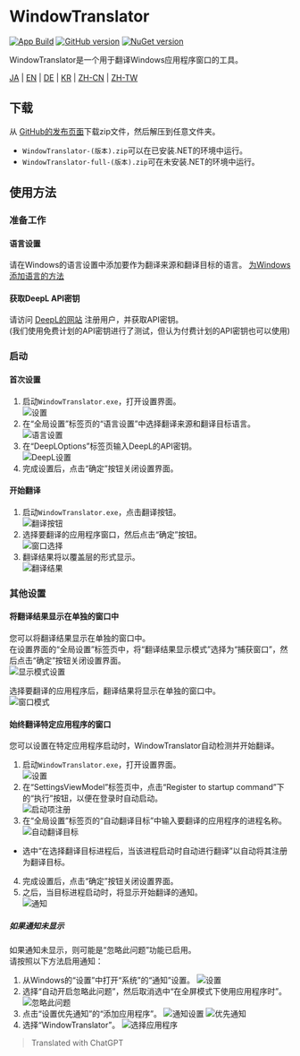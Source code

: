 # WindowTranslator

[![App Build](https://github.com/Freeesia/WindowTranslator/actions/workflows/dotnet-desktop.yml/badge.svg)](https://github.com/Freeesia/WindowTranslator/actions/workflows/dotnet-desktop.yml)
[![GitHub version](https://badge.fury.io/gh/Freeesia%2FWindowTranslator.svg)](https://badge.fury.io/gh/Freeesia%2FWindowTranslator)
[![NuGet version](https://badge.fury.io/nu/WindowTranslator.Abstractions.svg)](https://badge.fury.io/nu/WindowTranslator.Abstractions)

WindowTranslator是一个用于翻译Windows应用程序窗口的工具。

[JA](README.md) | [EN](./README.en.md) | [DE](./README.de.md) | [KR](./README.kr.md) | [ZH-CN](./README.zh-cn.md) | [ZH-TW](./README.zh-tw.md)

## 下载

从 [GitHub的发布页面](https://github.com/Freeesia/WindowTranslator/releases/latest)下载zip文件，然后解压到任意文件夹。

* `WindowTranslator-(版本).zip`可以在已安装.NET的环境中运行。
* `WindowTranslator-full-(版本).zip`可在未安装.NET的环境中运行。

## 使用方法

### 准备工作

#### 语言设置

请在Windows的语言设置中添加要作为翻译来源和翻译目标的语言。
[为Windows添加语言的方法](https://support.microsoft.com/zh-cn/windows/windows-%E7%94%A8%E3%81%AE%E8%A8%80%E8%AA%9E%E3%83%91%E3%83%83%E3%82%AF-a5094319-a92d-18de-5b53-1cfc697cfca8)

#### 获取DeepL API密钥

请访问 [DeepL的网站](https://www.deepl.com/zh/pro-api) 注册用户，并获取API密钥。  
(我们使用免费计划的API密钥进行了测试，但认为付费计划的API密钥也可以使用)

### 启动

#### 首次设置

1. 启动`WindowTranslator.exe`，打开设置界面。   
  ![设置](images/settings.png)
2. 在“全局设置”标签页的“语言设置”中选择翻译来源和翻译目标语言。   
  ![语言设置](images/language.png)
3. 在“DeepLOptions”标签页输入DeepL的API密钥。   
  ![DeepL设置](images/deepl.png)
4. 完成设置后，点击“确定”按钮关闭设置界面。

#### 开始翻译

1. 启动`WindowTranslator.exe`，点击翻译按钮。   
  ![翻译按钮](images/translate.png)
2. 选择要翻译的应用程序窗口，然后点击“确定”按钮。   
  ![窗口选择](images/select.png)
3. 翻译结果将以覆盖层的形式显示。   
  ![翻译结果](images/result.png)

### 其他设置

#### 将翻译结果显示在单独的窗口中

您可以将翻译结果显示在单独的窗口中。  
在设置界面的“全局设置”标签页中，将“翻译结果显示模式”选择为“捕获窗口”，然后点击“确定”按钮关闭设置界面。  
![显示模式设置](images/settings_window.png)

选择要翻译的应用程序后，翻译结果将显示在单独的窗口中。  
![窗口模式](images/window_mode.png)

#### 始终翻译特定应用程序的窗口

您可以设置在特定应用程序启动时，WindowTranslator自动检测并开始翻译。

1. 启动`WindowTranslator.exe`，打开设置界面。   
  ![设置](images/settings.png)
2. 在“SettingsViewModel”标签页中，点击“Register to startup command”下的“执行”按钮，以便在登录时自动启动。   
  ![启动项注册](images/startup.png)
3. 在“全局设置”标签页的“自动翻译目标”中输入要翻译的应用程序的进程名称。   
  ![自动翻译目标](images/always_translate.png)
  * 选中“在选择翻译目标进程后，当该进程启动时自动进行翻译”以自动将其注册为翻译目标。
4. 完成设置后，点击“确定”按钮关闭设置界面。
5. 之后，当目标进程启动时，将显示开始翻译的通知。   
  ![通知](images/notify.png)

##### 如果通知未显示

如果通知未显示，则可能是“忽略此问题”功能已启用。  
请按照以下方法启用通知：

1. 从Windows的“设置”中打开“系统”的“通知”设置。
 ![设置](images/win_settings.png)
2. 选择“自动开启忽略此问题”，然后取消选中“在全屏模式下使用应用程序时”。
  ![忽略此问题](images/full.png)
3. 点击“设置优先通知”的“添加应用程序”。
 ![通知设置](images/notification.png)
 ![优先通知](images/priority.png)
4. 选择“WindowTranslator”。
  ![选择应用程序](images/select_app.png)

> Translated with ChatGPT